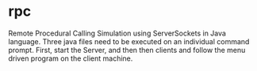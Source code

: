 # rpc
Remote Procedural Calling Simulation using ServerSockets in Java language. Three java files need to be executed on an individual command prompt. First, start the Server, and then then clients and follow the menu driven program on the client machine.
